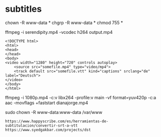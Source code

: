 # subtitles

chown -R www-data *
chgrp -R www-data *
chmod 755 *

ffmpeg -i serendipity.mp4 -vcodec h264 output.mp4
```
<!DOCTYPE html>
<html>
<head>
</head>
<body>
<video width="1280" height="720" controls autoplay>
    <source src="somefile.mp4" type="video/mp4">
    <track default src="somefile.vtt" kind="captions" srclang="de" label="Deutsch">
</video>
</body>
</html>
```



ffmpeg -i 1080p.mp4 -c:v libx264 -profile:v main -vf format=yuv420p -c:a aac -movflags +faststart dianajorge.mp4


sudo chown -R www-data:www-data /var/www

```
https://www.happyscribe.com/es/herramientas-de-subtitulacion/convertir-srt-a-vtt
https://www.syedgakbar.com/projects/dst
```

